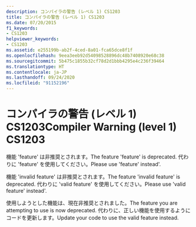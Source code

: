 ```yaml
---
description: コンパイラの警告 (レベル 1) CS1203
title: コンパイラの警告 (レベル 1) CS1203
ms.date: 07/20/2015
f1_keywords:
- CS1203
helpviewer_keywords:
- CS1203
ms.assetid: e255199b-ab2f-4ced-8a01-fca65dce8f1f
ms.openlocfilehash: 9eea3eeb92d54098528896dc48b7408920e68c38
ms.sourcegitcommit: 5b475c1855b32cf78d2d1bbb4295e4c236f39464
ms.translationtype: HT
ms.contentlocale: ja-JP
ms.lasthandoff: 09/24/2020
ms.locfileid: "91152196"
---
```

# <a name="compiler-warning-level-1-cs1203"></a><span data-ttu-id="1a27f-103">コンパイラの警告 (レベル 1) CS1203</span><span class="sxs-lookup"><span data-stu-id="1a27f-103">Compiler Warning (level 1) CS1203</span></span>

<span data-ttu-id="1a27f-104">機能 'feature' は非推奨とされます。</span><span class="sxs-lookup"><span data-stu-id="1a27f-104">The feature 'feature' is deprecated.</span></span> <span data-ttu-id="1a27f-105">代わりに 'feature' を使用してください。</span><span class="sxs-lookup"><span data-stu-id="1a27f-105">Please use 'feature' instead'.</span></span>  
  
 <span data-ttu-id="1a27f-106">機能 'invalid feature' は非推奨とされます。</span><span class="sxs-lookup"><span data-stu-id="1a27f-106">The feature 'invalid feature' is deprecated.</span></span> <span data-ttu-id="1a27f-107">代わりに 'valid feature' を使用してください。</span><span class="sxs-lookup"><span data-stu-id="1a27f-107">Please use 'valid feature' instead'.</span></span>  
  
 <span data-ttu-id="1a27f-108">使用しようとした機能は、現在非推奨とされました。</span><span class="sxs-lookup"><span data-stu-id="1a27f-108">The feature you are attempting to use is now deprecated.</span></span> <span data-ttu-id="1a27f-109">代わりに、正しい機能を使用するようにコードを更新します。</span><span class="sxs-lookup"><span data-stu-id="1a27f-109">Update your code to use the valid feature instead.</span></span>
